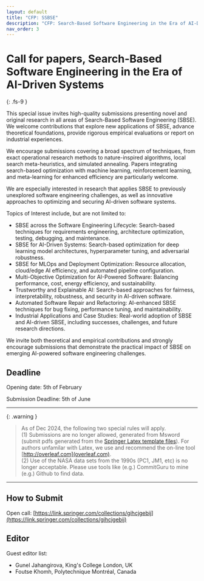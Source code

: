```yaml
---
layout: default
title: "CFP: SSBSE"
description: "CFP: Search-Based Software Engineering in the Era of AI-Driven Systems"
nav_order: 3
---
```


# Call for papers, Search-Based Software Engineering in the Era of AI-Driven Systems
{: .fs-9 }

This special issue invites high-quality submissions presenting novel and original research in all areas of Search-Based Software Engineering (SBSE). We welcome contributions that explore new applications of SBSE, advance theoretical foundations, provide rigorous empirical evaluations or report on industrial experiences. 

We encourage submissions covering a broad spectrum of techniques, from exact operational research methods to nature-inspired algorithms, local search meta-heuristics, and simulated annealing. Papers integrating search-based optimization with machine learning, reinforcement learning, and meta-learning for enhanced efficiency are particularly welcome. 

We are especially interested in research that applies SBSE to previously unexplored software engineering challenges, as well as innovative approaches to optimizing and securing AI-driven software systems.

Topics of Interest include, but are not limited to:

-	SBSE across the Software Engineering Lifecycle: Search-based techniques for requirements engineering, architecture optimization, testing, debugging, and maintenance.
-	SBSE for AI-Driven Systems: Search-based optimization for deep learning model architectures, hyperparameter tuning, and adversarial robustness.
-	SBSE for MLOps and Deployment Optimization: Resource allocation, cloud/edge AI efficiency, and automated pipeline configuration.
-	Multi-Objective Optimization for AI-Powered Software: Balancing performance, cost, energy efficiency, and sustainability.
-	Trustworthy and Explainable AI: Search-based approaches for fairness, interpretability, robustness, and security in AI-driven software.
-	Automated Software Repair and Refactoring: AI-enhanced SBSE techniques for bug fixing, performance tuning, and maintainability.
-	Industrial Applications and Case Studies: Real-world adoption of SBSE and AI-driven SBSE, including successes, challenges, and future research directions.

We invite both theoretical and empirical contributions and strongly encourage submissions that demonstrate the practical impact of SBSE on emerging AI-powered software engineering challenges.

## Deadline

Opening date: 5th of February

Submission Deadline: 5th of June

---

{: .warning }  
> As of Dec 2024, the following two special rules will apply. <br>(1) Submissions are no longer allowed, generated from Msword (submit pdfs generated from the
[Springer Latex template files](https://resource-cms.springernature.com/springer-cms/rest/v1/content/18782940/data/v11)). For authors unfamilar with Latex, we use and recommend the on-line tool [http://overleaf.com](overleaf.com). <br>
(2) Use of the NASA data sets from the 1990s (PC1, JM1, etc) is no longer acceptable. Please use tools like (e.g.) CommitGuru to mine (e.g.) Github to find data.

---

## How to Submit

Open call: [https://link.springer.com/collections/gihcjgebij](https://link.springer.com/collections/gihcjgebij)

## Editor

Guest editor list: 
- Gunel Jahangirova, King's College London, UK
- Foutse Khomh, Polytechnique Montréal, Canada 

